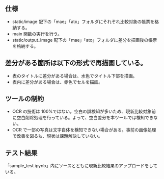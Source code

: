 ## 仕様

- static/image 配下の「mae」「ato」フォルダにそれぞれ比較対象の帳票を格納する。
- main 関数の実行を行う。
- static/output_image 配下の「mae」「ato」フォルダに差分を描画後の帳票を格納する。

## 差分がある箇所は以下の形式で再描画している。

- 表のタイトルに差分がある場合は、水色でタイトル下部を描画。
- 表内に差分がある場合は、赤色でセルを描画。

## ツールの制約

- OCR の技術は 100%ではない。空白の誤検知が多いため、現新比較対象前に空白削除処理を行っている。よって、空白差分を本ツールでは検知できない。
- OCR で一部の写真は文字自体を検知できない場合がある。事前の画像処理で改善を図るも、現状は課題解決していない。

## テスト結果

「sample_test.ipynb」内にソースとともに現新比較結果のアップロードをしている。
